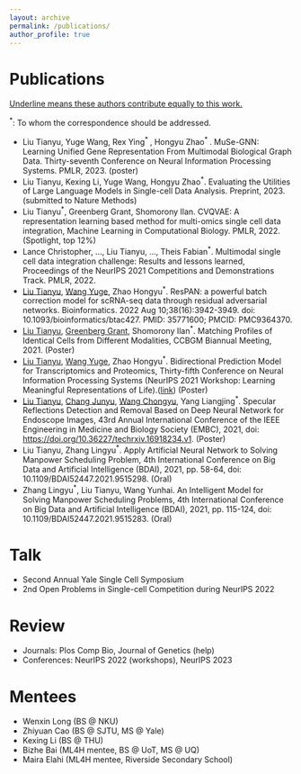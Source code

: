 ```yaml
---
layout: archive
permalink: /publications/
author_profile: true
---
```


# Publications

<u>Underline means these authors contribute equally to this work.</u> 

<sup>*</sup>: To whom the correspondence should be addressed.
* Liu Tianyu, Yuge Wang, Rex Ying<sup>* </sup>, Hongyu Zhao<sup>* </sup>. MuSe-GNN: Learning Unified Gene Representation From Multimodal Biological Graph Data. Thirty-seventh Conference on Neural Information Processing Systems. PMLR, 2023. (poster)
* Liu Tianyu, Kexing Li, Yuge Wang, Hongyu Zhao<sup>*</sup>. Evaluating the Utilities of Large Language Models in Single-cell Data Analysis. Preprint, 2023. (submitted to Nature Methods)
* Liu Tianyu<sup>*</sup>, Greenberg Grant, Shomorony Ilan. CVQVAE: A representation learning based method for multi-omics single cell data integration, Machine Learning in Computational Biology. PMLR, 2022. (Spotlight, top 12%)
* Lance Christopher, ..., Liu Tianyu, ..., Theis Fabian<sup>*</sup>. Multimodal single cell data integration challenge: Results and lessons learned, Proceedings of the NeurIPS 2021 Competitions and Demonstrations Track. PMLR, 2022. 
* <u>Liu Tianyu</u>, <u>Wang Yuge</u>, Zhao Hongyu<sup>*</sup>. ResPAN: a powerful batch correction model for scRNA-seq data through residual adversarial networks. Bioinformatics. 2022 Aug 10;38(16):3942-3949. doi: 10.1093/bioinformatics/btac427. PMID: 35771600; PMCID: PMC9364370.
* <u>Liu Tianyu</u>, <u>Greenberg Grant</u>, Shomorony Ilan<sup>*</sup>. Matching Profiles of Identical Cells from Different Modalities, CCBGM Biannual Meeting, 2021. (Poster)
* <u>Liu Tianyu</u>, <u>Wang Yuge</u>, Zhao Hongyu<sup>*</sup>. Bidirectional Prediction Model for Transcriptomics and Proteomics, Thirty-fifth Conference on Neural Information Processing Systems (NeurIPS 2021 Workshop: Learning Meaningful Representations of Life).([link](https://drive.google.com/file/d/1xrTgLdfFXYdK_WdE3JYxXMuIFoyUl8yu/view)) (Poster)
* <u>Liu Tianyu</u>, <u>Chang Junyu</u>, <u>Wang Chongyu</u>, Yang Liangjing<sup>*</sup>. Specular Reflections Detection and Removal Based on Deep Neural Network for Endoscope Images, 43rd Annual International Conference of the IEEE Engineering in Medicine and Biology Society (EMBC), 2021, doi: https://doi.org/10.36227/techrxiv.16918234.v1. (Poster)
* Liu Tianyu, Zhang Lingyu<sup>*</sup>. Apply Artificial Neural Network to Solving Manpower Scheduling Problem, 4th International Conference on Big Data and Artificial Intelligence (BDAI), 2021, pp. 58-64, doi: 10.1109/BDAI52447.2021.9515298. (Oral)
* Zhang Lingyu<sup>*</sup>, Liu Tianyu, Wang Yunhai. An Intelligent Model for Solving Manpower Scheduling Problems, 4th International Conference on Big Data and Artificial Intelligence (BDAI), 2021, pp. 115-124, doi: 10.1109/BDAI52447.2021.9515283. (Oral)

# Talk

* Second Annual Yale Single Cell Symposium
* 2nd Open Problems in Single-cell Competition during NeurIPS 2022


# Review

* Journals: Plos Comp Bio, Journal of Genetics (help)
* Conferences: NeurIPS 2022 (workshops), NeurIPS 2023


# Mentees

* Wenxin Long (BS @ NKU)
* Zhiyuan Cao (BS @ SJTU, MS @ Yale)
* Kexing Li (BS @ THU)
* Bizhe Bai (ML4H mentee, BS @ UoT, MS @ UQ)
* Maira Elahi (ML4H mentee, Riverside Secondary School)

<!--
{% if author.googlescholar %}
  You can also find my articles on <u><a href="{{author.googlescholar}}">my Google Scholar profile</a>.</u>
{% endif %}
-->
<!--
  {% include base_path %}
  {% for post in site.publications reversed %}
  { % include archive-single.html %}
  {% endfor %}
-->

